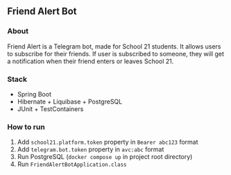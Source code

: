 ## Friend Alert Bot

### About

Friend Alert is a Telegram bot, made for School 21 students.
It allows users to subscribe for their friends.
If user is subscribed to someone, they will get a notification when their friend enters or leaves School 21.

### Stack

- Spring Boot
- Hibernate + Liquibase + PostgreSQL
- JUnit + TestContainers

### How to run

1. Add `school21.platform.token` property in `Bearer abc123` format
2. Add `telegram.bot.token` property in `avc:abc` format
3. Run PostgreSQL (`docker compose up` in project root directory)
4. Run `FriendAlertBotApplication.class`
